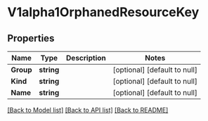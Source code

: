 # V1alpha1OrphanedResourceKey

## Properties
Name | Type | Description | Notes
------------ | ------------- | ------------- | -------------
**Group** | **string** |  | [optional] [default to null]
**Kind** | **string** |  | [optional] [default to null]
**Name** | **string** |  | [optional] [default to null]

[[Back to Model list]](../README.md#documentation-for-models) [[Back to API list]](../README.md#documentation-for-api-endpoints) [[Back to README]](../README.md)


